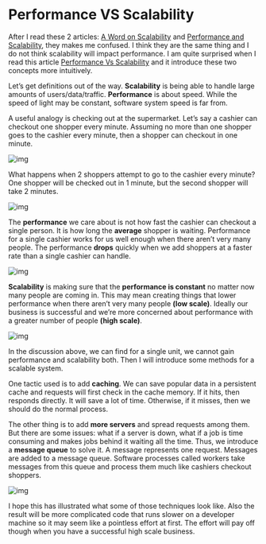 # Performance VS Scalability

After I read these 2 articles: [A Word on Scalability](https://www.allthingsdistributed.com/2006/03/a_word_on_scalability.html) and [Performance and Scalability](https://www.allthingsdistributed.com/2006/04/performance_and_scalability.html), they makes me confused. I think they are the same thing and I do not think scalability will impact performance. I am quite surprised when I read this article [Performance Vs Scalability](https://blog.professorbeekums.com/performance-vs-scalability/) and it introduce these two concepts more intuitively. 

Let’s get definitions out of the way. **Scalability** is being able to handle large amounts of users/data/traffic. **Performance** is about speed. While the speed of light may be constant, software system speed is far from.

A useful analogy is checking out at the supermarket. Let’s say a cashier can checkout one shopper every minute. Assuming no more than one shopper goes to the cashier every minute, then a shopper can checkout in one minute.

![img](https://zexi-typora.oss-cn-beijing.aliyuncs.com/picgo/one_cash_register.png)

What happens when 2 shoppers attempt to go to the cashier every minute? One shopper will be checked out in 1 minute, but the second shopper will take 2 minutes.

![img](https://zexi-typora.oss-cn-beijing.aliyuncs.com/picgo/short_queue.png)

The **performance** we care about is not how fast the cashier can checkout a single person. It is how long the **average** shopper is waiting. Performance for a single cashier works for us well enough when there aren’t very many people. The performance **drops** quickly when we add shoppers at a faster rate than a single cashier can handle. 

![img](https://zexi-typora.oss-cn-beijing.aliyuncs.com/picgo/performance.png)

**Scalability** is making sure that the **performance is constant** no matter now many people are coming in. This may mean creating things that lower performance when there aren’t very many people **(low scale)**. Ideally our business is successful and we’re more concerned about performance with a greater number of people **(high scale)**.

![img](https://zexi-typora.oss-cn-beijing.aliyuncs.com/picgo/scalability.png)

In the discussion above, we can find for a single unit, we cannot gain performance and scalability both. Then I will introduce some methods for a scalable system.

One tactic used is to add **caching**. We can save popular data in a persistent cache and requests will first check in the cache memory. If it hits, then responds directly. It will save a lot of time. Otherwise, if it misses, then we should do the normal process.

The other thing is to add **more servers** and spread requests among them. But there are some issues: what if a server is down, what if a job is time consuming and makes jobs behind it waiting all the time. Thus, we introduce a **message queue** to solve it. A message represents one request. Messages are added to a message queue. Software processes called workers take messages from this queue and process them much like cashiers checkout shoppers.

![img](https://zexi-typora.oss-cn-beijing.aliyuncs.com/picgo/messagequeue.png)

I hope this has illustrated what some of those techniques look like. Also the result will be more complicated code that runs slower on a developer machine so it may seem like a pointless effort at first. The effort will pay off though when you have a successful high scale business.